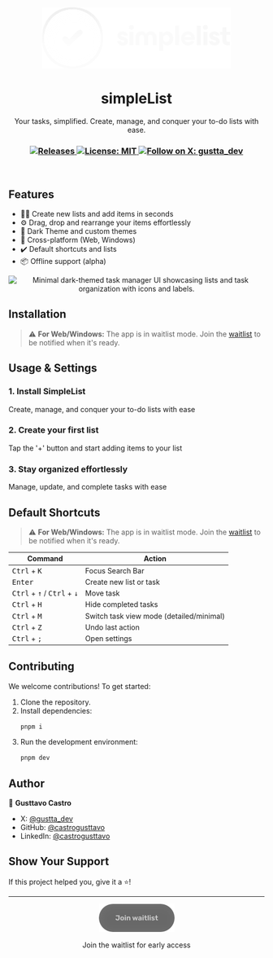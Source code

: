 <p align="center">
  <img src="./public/logo.svg" alt="simpleList logo" />
</p>

<h1 align="center">simpleList</h1>
<p align="center">Your tasks, simplified. Create, manage, and conquer your to-do lists with ease.</p>

<h3 align="center">
  <!-- Version Badge -->
  <a href="https://github.com/castrogusttavo/simpleList/releases">
    <img alt="Releases" src="https://img.shields.io/github/v/release/castrogusttavo/simplelist?style=for-the-badge&labelColor=1C1E26&color=353DF4">
  </a>  

  <!-- License Badge -->
  <a href="./LICENSE" target="_blank">
    <img alt="License: MIT" src="https://img.shields.io/badge/license%20-MIT-1C1E26?style=for-the-badge&labelColor=1C1E26&color=353DF4">
  </a>

  <!-- X Badge -->
  <a href="https://x.com/gustta_dev" target="_blank">
    <img alt="Follow on X: gustta_dev" src="https://img.shields.io/twitter/follow/gustta_dev.svg?style=for-the-badge&labelColor=1C1E26&color=353DF4&logo=x" />
  </a>
</h3>

<br />

## Features
- 👨‍🚀 Create new lists and add items in seconds
- ⚙️ Drag, drop and rearrange your items effortlessly
- 💅 Dark Theme and custom themes
- 🚀 Cross-platform (Web, Windows)
- ✔️ Default shortcuts and lists
- 📦 Offline support (alpha)

<p align="center">
  <img src="public/preview.svg" alt="Minimal dark-themed task manager UI showcasing lists and task organization with icons and labels.">
</p>

## Installation

> ⚠️ **For Web/Windows:** The app is in waitlist mode. Join the [waitlist](https://simplelist.vercel.app/waitlist) to be notified when it's ready.

## Usage & Settings

### 1. **Install SimpleList**
Create, manage, and conquer your to-do lists
with ease

### 2. **Create your first list**
Tap the '+' button and start adding items to
your list

### 3. **Stay organized effortlessly**
Manage, update, and complete tasks with ease

## Default Shortcuts

> ⚠️ **For Web/Windows:** The app is in waitlist mode. Join the [waitlist](https://simplelist.vercel.app/waitlist) to be notified when it's ready.

<table>
  <thead>
    <tr>
      <th>Command</th>
      <th>Action</th>
    </tr>
  </thead>
  <tbody>
    <tr>
      <td><kbd>Ctrl</kbd> + <kbd>K</kbd></td>
      <td>Focus Search Bar</td>
    </tr>
    <tr>
      <td><kbd>Enter</kbd></td>
      <td>Create new list or task</td>
    </tr>
    <tr>
      <td><kbd>Ctrl</kbd> + <kbd>↑</kbd> / <kbd>Ctrl</kbd> + <kbd>↓</kbd></td>
      <td>Move task</td>
    </tr>
    <tr>
      <td><kbd>Ctrl</kbd> + <kbd>H</kbd></td>
      <td>Hide completed tasks</td>
    </tr>
    <tr>
      <td><kbd>Ctrl</kbd> + <kbd>M</kbd></td>
      <td>Switch task view mode (detailed/minimal)</td>
    </tr>
    <tr>
      <td><kbd>Ctrl</kbd> + <kbd>Z</kbd></td>
      <td>Undo last action</td>
    </tr>
    <tr>
      <td><kbd>Ctrl</kbd> + <kbd>;</kbd></td>
      <td>Open settings</td>
    </tr>
  </tbody>
</table>

## Contributing

We welcome contributions! To get started:

1. Clone the repository.
2. Install dependencies:
   ```sh
   pnpm i
   ```
3. Run the development environment:
   ```sh
   pnpm dev
   ```

## Author

👤 **Gusttavo Castro**

- X: [@gustta_dev](https://twitter.com/gustta_dev)
- GitHub: [@castrogusttavo](https://github.com/castrogusttavo)
- LinkedIn: [@castrogusttavo](https://linkedin.com/in/castrogusttavo)

## Show Your Support

If this project helped you, give it a ⭐️!

--- 
<p align="center">
  <a href="https://simplelist.vercel.app/">
    <img src="./public/icons/waitlist.svg" width="149" alt="Join the waitlist for early access" />
  </a>
</p>
<p align="center">
  <span>Join the waitlist for early access</span>
</p>